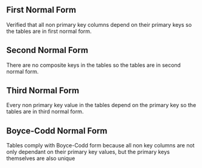 <h2> First Normal Form </h2>

Verified that all non primary key columns depend on their primary keys so the tables are in first normal form.


<h2> Second Normal Form </h2>

There are no composite keys in the tables so the tables are in second normal form. 


<h2> Third Normal Form </h2>

Every non primary key value in the tables depend on the primary key so the tables are in third normal form.



<h2> Boyce-Codd Normal Form </h2>

Tables comply with Boyce-Codd form because all non key columns are not only dependant on their primary key values, but the primary keys themselves are also unique

